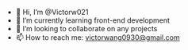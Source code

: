 - 👋 Hi, I’m @Victorw021
- 🌱 I’m currently learning front-end development
- 💞️ I’m looking to collaborate on any projects
- 📫 How to reach me: victorwang0930@gmail.com

<!---
Victorw021/Victorw021 is a ✨ special ✨ repository because its `README.md` (this file) appears on your GitHub profile.
You can click the Preview link to take a look at your changes.
--->
